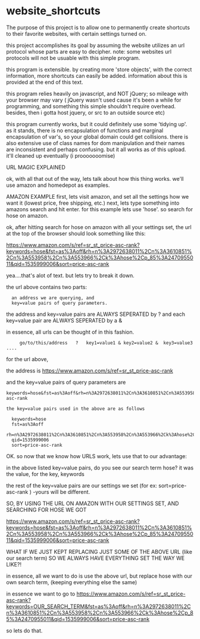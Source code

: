 # website_shortcuts

The purpose of this project is to allow one to permanently create shortcuts to their favorite websites, with certain settings turned on.

this project accomplishes its goal by assuming the website utilizes an url protocol whose parts are easy to decipher.  note: some websites url protocols will not be usuable with this simple program.

this program is extensible.  by creating more 'store objects', with the correct information, more shortcuts can easily be added.  information about this is provided at the end of this text.

this program relies heavily on javascript, and NOT jQuery; so mileage with your browser may vary ( jQuery wasn't used cause it's been a while for programming, and something this simple shouldn't require overhead.  besides, then i gotta host jquery, or src to an outside source etc)

this program currently works, but it could definitely use some 'tidying up'.  as it stands, there is no encapsulation of functions and marginal encapsulation of var's, so your global domain could get collisions.  there is also extensive use of class names for dom manipulation and their names are inconsistent and perhaps confusing.  but it all works as of this upload.  it'll cleaned up eventually (i prooooooomise)



URL MAGIC EXPLAINED

ok, with all that out of the way, lets talk about how this thing works.  we'll use amazon and homedepot as examples.

AMAZON EXAMPLE
   first, lets visit amazon, and set all the settings how we want it (lowest price, free shipping, etc.)
   next, lets type something into amazons search and hit enter.  for this example lets use 'hose'.  so search for hose on amazon.
   
   ok, after hitting search for hose on amazon with all your settings set, the url at the top of the browser should look something like this: 
   
   https://www.amazon.com/s/ref=sr_st_price-asc-rank?keywords=hose&fst=as%3Aoff&rh=n%3A2972638011%2Cn%3A3610851%2Cn%3A553958%2Cn%3A553966%2Ck%3Ahose%2Cp_85%3A2470955011&qid=1535999006&sort=price-asc-rank
   

yea....that's alot of text.  but lets try to break it down.  

the url above contains two parts: 

      an address we are querying, and 
      key=value pairs of query parameters.  
        
   the address and key=value pairs are ALWAYS SEPERATED by ?
   and each key=value pair are ALWAYS SEPERATED by a &
      
   in essence, all urls can be thought of in this fashion.

         go/to/this/address   ?   key1=value1 & key2=value2 &  key3=value3  ....

for the url above, 
  
  the address is 
    https://www.amazon.com/s/ref=sr_st_price-asc-rank
  
  and the key=value pairs of query parameters are
    
    keywords=hose&fst=as%3Aoff&rh=n%3A2972638011%2Cn%3A3610851%2Cn%3A553958%2Cn%3A553966%2Ck%3Ahose%2Cp_85%3A2470955011&qid=1535999006&sort=price-asc-rank
    
    the key=value pairs used in the above are as follows
      
      keywords=hose
      fst=as%3Aoff
      rh=n%3A2972638011%2Cn%3A3610851%2Cn%3A553958%2Cn%3A553966%2Ck%3Ahose%2Cp_85%3A2470955011
      qid=1535999006
      sort=price-asc-rank
  
 
 OK.  so now that we know how URLS work, lets use that to our advantage:
 
 in the above listed key=value pairs, do you see our search term hose?
 it was the value, for the key, keywords
 
 the rest of the key=value pairs are our settings we set (for ex:   sort=price-asc-rank )  -yours will be different.
 

SO, BY USING THE URL ON AMAZON WITH OUR SETTINGS SET, AND SEARCHING FOR HOSE WE GOT

https://www.amazon.com/s/ref=sr_st_price-asc-rank?keywords=hose&fst=as%3Aoff&rh=n%3A2972638011%2Cn%3A3610851%2Cn%3A553958%2Cn%3A553966%2Ck%3Ahose%2Cp_85%3A2470955011&qid=1535999006&sort=price-asc-rank

WHAT IF WE JUST KEPT REPLACING JUST SOME OF THE ABOVE URL (like our search term) SO WE ALWAYS HAVE EVERYTHING SET THE WAY WE LIKE?!

in essence, all we want to do is use the above url, but replace hose with our own search term, (keeping everything else the same)

in essence we want to go to
https://www.amazon.com/s/ref=sr_st_price-asc-rank?keywords=OUR_SEARCH_TERM&fst=as%3Aoff&rh=n%3A2972638011%2Cn%3A3610851%2Cn%3A553958%2Cn%3A553966%2Ck%3Ahose%2Cp_85%3A2470955011&qid=1535999006&sort=price-asc-rank


so lets do that.



